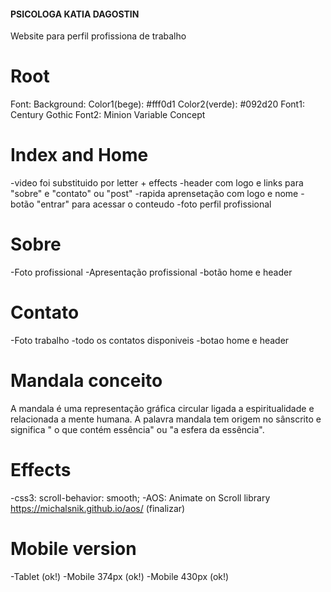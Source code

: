 #### PSICOLOGA KATIA DAGOSTIN #####

Website para perfil profissiona de trabalho

# Root #

Font:
Background:
Color1(bege): #fff0d1
Color2(verde): #092d20
Font1: Century Gothic
Font2: Minion Variable Concept


# Index and Home #

<!-- -Video ou breve aprsentacao com texto...ver qual fica melhor -->
-video foi substituido por letter + effects
-header com logo e links para "sobre" e "contato" ou "post"
-rapida aprensetação com logo e nome
-botão "entrar" para acessar o conteudo
-foto perfil profissional

# Sobre #

-Foto profissional
-Apresentação profissional
-botão home e header

# Contato #

-Foto trabalho
-todo os contatos disponiveis
-botao home e header

# Mandala conceito #

A mandala é uma representação gráfica circular ligada a espiritualidade e 
relacionada a mente humana. A palavra mandala tem origem no sânscrito e significa 
" o que contém essência" ou "a esfera da  essência".    


# Effects #

-css3: scroll-behavior: smooth;
-AOS: Animate on Scroll library  https://michalsnik.github.io/aos/ (finalizar)

# Mobile version #

-Tablet (ok!)
-Mobile 374px (ok!)
-Mobile 430px  (ok!)